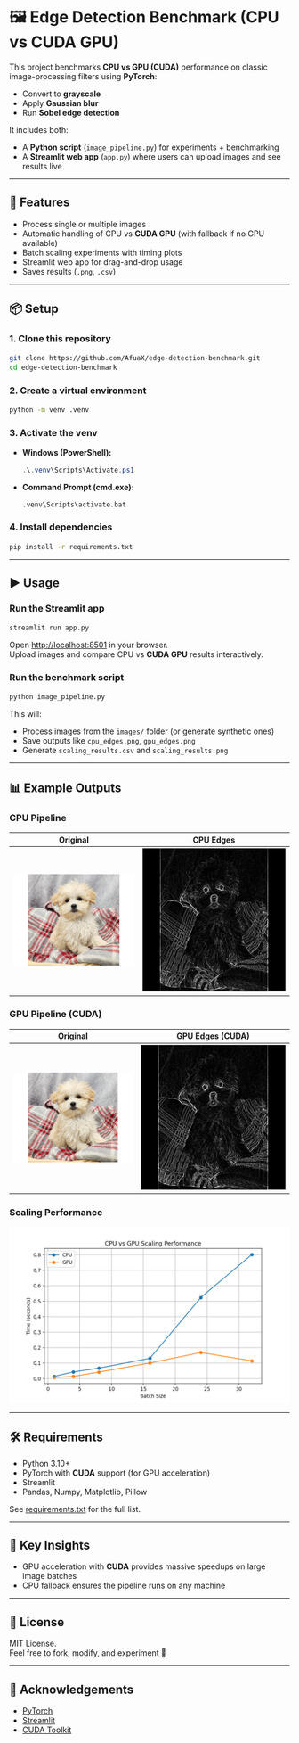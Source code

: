 # 🖼️ Edge Detection Benchmark (CPU vs CUDA GPU)

This project benchmarks **CPU vs GPU (CUDA)** performance on classic image-processing filters using **PyTorch**:

- Convert to **grayscale**
- Apply **Gaussian blur**
- Run **Sobel edge detection**

It includes both:
- A **Python script** (`image_pipeline.py`) for experiments + benchmarking
- A **Streamlit web app** (`app.py`) where users can upload images and see results live

---

## 🚀 Features
- Process single or multiple images
- Automatic handling of CPU vs **CUDA GPU** (with fallback if no GPU available)
- Batch scaling experiments with timing plots
- Streamlit web app for drag-and-drop usage
- Saves results (`.png`, `.csv`)

---

## 📦 Setup

### 1. Clone this repository
```bash
git clone https://github.com/AfuaX/edge-detection-benchmark.git
cd edge-detection-benchmark
```

### 2. Create a virtual environment
```bash
python -m venv .venv
```

### 3. Activate the venv
- **Windows (PowerShell):**
  ```powershell
  .\.venv\Scripts\Activate.ps1
  ```
- **Command Prompt (cmd.exe):**
  ```bat
  .venv\Scripts\activate.bat
  ```

### 4. Install dependencies
```bash
pip install -r requirements.txt
```

---

## ▶️ Usage

### Run the Streamlit app
```bash
streamlit run app.py
```
Open [http://localhost:8501](http://localhost:8501) in your browser.  
Upload images and compare CPU vs **CUDA GPU** results interactively.

### Run the benchmark script
```bash
python image_pipeline.py
```
This will:
- Process images from the `images/` folder (or generate synthetic ones)
- Save outputs like `cpu_edges.png`, `gpu_edges.png`
- Generate `scaling_results.csv` and `scaling_results.png`

---

## 📊 Example Outputs

### CPU Pipeline
| Original | CPU Edges |
|----------|-----------|
| ![Original](docs/original.jpg) | ![CPU Edges](docs/cpu_edges.png) |

### GPU Pipeline (CUDA)
| Original | GPU Edges (CUDA) |
|----------|------------------|
| ![Original](docs/original.jpg) | ![GPU Edges](docs/gpu_edges.png) |

### Scaling Performance
![Scaling Performance](docs/scaling_results.png)

---

## 🛠️ Requirements
- Python 3.10+
- PyTorch with **CUDA** support (for GPU acceleration)
- Streamlit
- Pandas, Numpy, Matplotlib, Pillow

See [requirements.txt](requirements.txt) for the full list.

---

## 🧠 Key Insights
- GPU acceleration with **CUDA** provides massive speedups on large image batches  
- CPU fallback ensures the pipeline runs on any machine  

---

## 📜 License
MIT License.  
Feel free to fork, modify, and experiment 🚀

---

## 🙌 Acknowledgements
- [PyTorch](https://pytorch.org)
- [Streamlit](https://streamlit.io)
- [CUDA Toolkit](https://developer.nvidia.com/cuda-toolkit)
